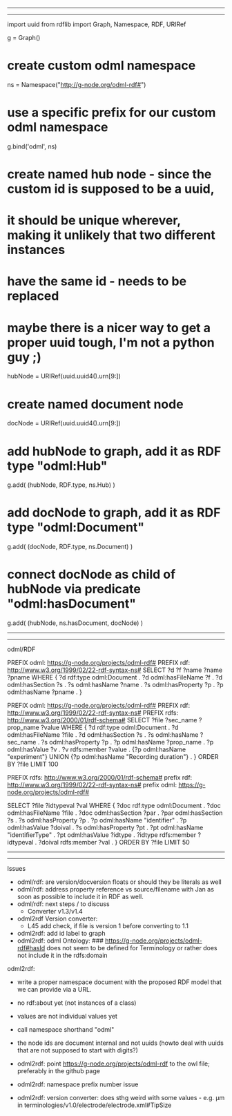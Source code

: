 ------------------------------------------------------------------------------------------

------------------------------------------------------------------------------------------

import uuid
from rdflib import Graph, Namespace, RDF, URIRef

g = Graph()

# create custom odml namespace
ns = Namespace("http://g-node.org/odml-rdf#")

# use a specific prefix for our custom odml namespace
g.bind('odml', ns)

# create named hub node - since the custom id is supposed to be a uuid,
# it should be unique wherever, making it unlikely that two different instances 
# have the same id - needs to be replaced 
# maybe there is a nicer way to get a proper uuid tough, I'm not a python guy ;)
hubNode = URIRef(uuid.uuid4().urn[9:])

# create named document node
docNode = URIRef(uuid.uuid4().urn[9:])

# add hubNode to graph, add it as RDF type "odml:Hub"
g.add( (hubNode, RDF.type, ns.Hub) )

# add docNode to graph, add it as RDF type "odml:Document"
g.add( (docNode, RDF.type, ns.Document) )

# connect docNode as child of hubNode via predicate "odml:hasDocument"
g.add( (hubNode, ns.hasDocument, docNode) )

------------------------------------------------------------------------------------------

------------------------------------------------------------------------------------------

odml/RDF

PREFIX odml: <https://g-node.org/projects/odml-rdf#>
PREFIX rdf: <http://www.w3.org/1999/02/22-rdf-syntax-ns#>
SELECT ?d ?f ?name ?name ?pname
WHERE {
    ?d rdf:type odml:Document .
    ?d odml:hasFileName ?f .
    ?d odml:hasSection ?s .
    ?s odml:hasName ?name .
    ?s odml:hasProperty ?p .
    ?p odml:hasName ?pname .
}



PREFIX odml: <https://g-node.org/projects/odml-rdf#>
PREFIX rdf: <http://www.w3.org/1999/02/22-rdf-syntax-ns#>
PREFIX rdfs: <http://www.w3.org/2000/01/rdf-schema#>
SELECT ?file ?sec_name ?prop_name ?value
WHERE {
    ?d rdf:type odml:Document .
    ?d odml:hasFileName ?file .
    ?d odml:hasSection ?s .
    ?s odml:hasName ?sec_name .
    ?s odml:hasProperty ?p .
    ?p odml:hasName ?prop_name .
    ?p odml:hasValue ?v .
    ?v rdfs:member ?value .
    {?p odml:hasName "experiment"} UNION {?p odml:hasName "Recording duration"} .
}
ORDER BY ?file
LIMIT 100


PREFIX rdfs: <http://www.w3.org/2000/01/rdf-schema#>
prefix rdf: <http://www.w3.org/1999/02/22-rdf-syntax-ns#>
prefix odml: <https://g-node.org/projects/odml-rdf#>

SELECT ?file ?idtypeval ?val
WHERE {
  ?doc rdf:type odml:Document .
  ?doc odml:hasFileName ?file .
  ?doc odml:hasSection ?par .
  ?par odml:hasSection ?s .
  ?s odml:hasProperty ?p .
  ?p odml:hasName "identifier" .
  ?p odml:hasValue ?doival .
  ?s odml:hasProperty ?pt .
  ?pt odml:hasName "identifierType" .
  ?pt odml:hasValue ?idtype .
  ?idtype rdfs:member ?idtypeval .
  ?doival rdfs:member ?val .
}
ORDER BY ?file
LIMIT 50


------------------------------------------------------------------------------------------

------------------------------------------------------------------------------------------

Issues

- odml/rdf: are version/docversion floats or should they be literals as well
- odml/rdf: address property reference vs source/filename with Jan as soon as possible to include it in 
    RDF as well.
- odml/rdf: next steps / to discuss
    - Converter v1.3/v1.4
- odml2rdf Version converter:
    - L45 add check, if file is version 1 before converting to 1.1
- odml2rdf: add id label to graph
- odml2rdf: odml Ontology: ###  https://g-node.org/projects/odml-rdf#hasId does not seem to be
    defined for Terminology or rather does not include it in the rdfs:domain 

odml2rdf: 

- write a proper namespace document with the proposed RDF model that we can provide via a URL.
- no rdf:about yet (not instances of a class)
- values are not individual values yet
- call namespace shorthand "odml"
- the node ids are document internal and not uuids (howto deal with uuids that are not supposed to start with digits?)

- odml2rdf: point https://g-node.org/projects/odml-rdf to the owl file; preferably in the github page
- odml2rdf: namespace prefix number issue
- odml2rdf: version converter: does sthg weird with some values - e.g. &#956;m in terminologies/v1.0/electrode/electrode.xml#TipSize
